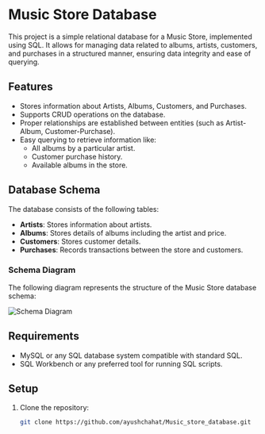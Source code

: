 # Music Store Database

This project is a simple relational database for a Music Store, implemented using SQL. It allows for managing data related to albums, artists, customers, and purchases in a structured manner, ensuring data integrity and ease of querying.

## Features

- Stores information about Artists, Albums, Customers, and Purchases.
- Supports CRUD operations on the database.
- Proper relationships are established between entities (such as Artist-Album, Customer-Purchase).
- Easy querying to retrieve information like:
  - All albums by a particular artist.
  - Customer purchase history.
  - Available albums in the store.

## Database Schema

The database consists of the following tables:
- **Artists**: Stores information about artists.
- **Albums**: Stores details of albums including the artist and price.
- **Customers**: Stores customer details.
- **Purchases**: Records transactions between the store and customers.

### Schema Diagram

The following diagram represents the structure of the Music Store database schema:

![Schema Diagram](schema.png)

## Requirements

- MySQL or any SQL database system compatible with standard SQL.
- SQL Workbench or any preferred tool for running SQL scripts.

## Setup

1. Clone the repository:
   ```bash
   git clone https://github.com/ayushchahat/Music_store_database.git
